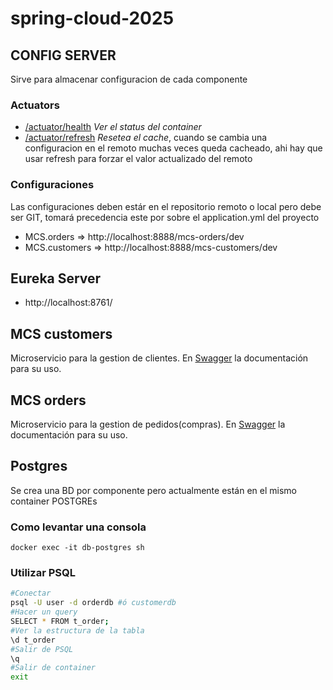 # spring-cloud-2025
## CONFIG SERVER
Sirve para almacenar configuracion de cada componente 
### Actuators
* [/actuator/health](http://localhost:8888/actuator/health) *Ver el status del container*
* [/actuator/refresh](http://localhost:8888/actuator/refresh) *Resetea el cache*, cuando se cambia una configuracion en el remoto muchas veces queda cacheado, ahi hay que usar refresh para forzar el valor actualizado del remoto
### Configuraciones 
Las configuraciones deben estár en el repositorio remoto o local pero debe ser GIT, tomará precedencia este por sobre el application.yml del proyecto 
* MCS.orders => http://localhost:8888/mcs-orders/dev
* MCS.customers => http://localhost:8888/mcs-customers/dev

## Eureka Server 
* http://localhost:8761/

## MCS customers
Microservicio para la gestion de clientes. En 
[Swagger](http://localhost:8080/mcs-customers/swagger-ui/index.html) la documentación para su uso.


## MCS orders
Microservicio para la gestion de pedidos(compras). En 
[Swagger](http://localhost:8081/mcs-orders/swagger-ui/index.html) la documentación para su uso.


## Postgres 
Se crea una BD por componente pero actualmente están en el mismo container POSTGREs
### Como levantar una consola
`docker exec -it db-postgres sh`
### Utilizar PSQL
```bash
#Conectar
psql -U user -d orderdb #ó customerdb 
#Hacer un query
SELECT * FROM t_order;
#Ver la estructura de la tabla 
\d t_order
#Salir de PSQL
\q
#Salir de container
exit

```
